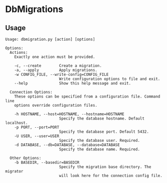 DbMigrations
============

Usage
-----

    Usage: dbmigration.py [action] [options]
    
    Options:
      Actions:
        Exactly one action must be provided.
        
        -c, --create        Create a migration.
        -a, --apply         Apply migrations.
        -w CONFIG_FILE, --write-config=CONFIG_FILE
                            Write configuration options to file and exit.
        --help              Show this help message and exit.
        
      Connection Options:
        These options can be specified from a configuration file. Command line
        options override configuration files.
        
        -h HOSTNAME, --host=HOSTNAME, --hostname=HOSTNAME
                            Specify the database hostname. Default localhost.
        -p PORT, --port=PORT
                            Specify the database port. Default 5432.
        -U USER, --user=USER
                            Specify the database user. Required.
        -d DATABASE, --db=DATABASE, --database=DATABASE
                            Specify the database name. Required.
                            
      Other Options:
        -b BASEDIR, --basedir=BASEDIR
                            Specify the migration base directory. The migrator
                            will look here for the connection config file.